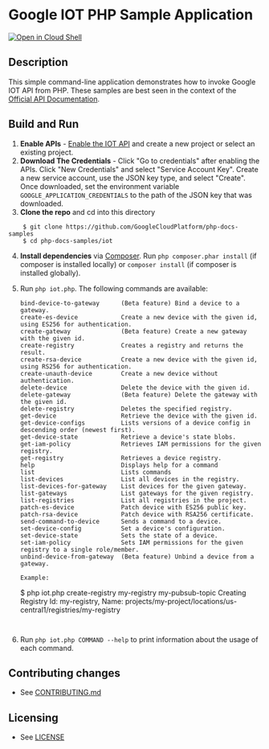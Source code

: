 # Google IOT PHP Sample Application

[![Open in Cloud Shell][shell_img]][shell_link]

[shell_img]: http://gstatic.com/cloudssh/images/open-btn.svg
[shell_link]: https://console.cloud.google.com/cloudshell/open?git_repo=https://github.com/googlecloudplatform/php-docs-samples&page=editor&working_dir=iot

## Description

This simple command-line application demonstrates how to invoke Google
IOT API from PHP. These samples are best seen in the context of the
[Official API Documentation](https://cloud.google.com/iot/docs).

## Build and Run
1.  **Enable APIs** - [Enable the IOT API](
    https://console.cloud.google.com/flows/enableapi?apiid=iot.googleapis.com)
    and create a new project or select an existing project.
2.  **Download The Credentials** - Click "Go to credentials" after enabling the APIs. Click
    "New Credentials"
    and select "Service Account Key". Create a new service account, use the JSON key type, and
    select "Create". Once downloaded, set the environment variable `GOOGLE_APPLICATION_CREDENTIALS`
    to the path of the JSON key that was downloaded.
3.  **Clone the repo** and cd into this directory
```
    $ git clone https://github.com/GoogleCloudPlatform/php-docs-samples
    $ cd php-docs-samples/iot
```
4.  **Install dependencies** via [Composer](http://getcomposer.org/doc/00-intro.md).
    Run `php composer.phar install` (if composer is installed locally) or `composer install`
    (if composer is installed globally).
5.  Run `php iot.php`. The following commands are available:

    ```
    bind-device-to-gateway      (Beta feature) Bind a device to a gateway.
    create-es-device            Create a new device with the given id, using ES256 for authentication.
    create-gateway              (Beta feature) Create a new gateway with the given id.
    create-registry             Creates a registry and returns the result.
    create-rsa-device           Create a new device with the given id, using RS256 for authentication.
    create-unauth-device        Create a new device without authentication.
    delete-device               Delete the device with the given id.
    delete-gateway              (Beta feature) Delete the gateway with the given id.
    delete-registry             Deletes the specified registry.
    get-device                  Retrieve the device with the given id.
    get-device-configs          Lists versions of a device config in descending order (newest first).
    get-device-state            Retrieve a device's state blobs.
    get-iam-policy              Retrieves IAM permissions for the given registry.
    get-registry                Retrieves a device registry.
    help                        Displays help for a command
    list                        Lists commands
    list-devices                List all devices in the registry.
    list-devices-for-gateway    List devices for the given gateway.
    list-gateways               List gateways for the given registry.
    list-registries             List all registries in the project.
    patch-es-device             Patch device with ES256 public key.
    patch-rsa-device            Patch device with RSA256 certificate.
    send-command-to-device      Sends a command to a device.
    set-device-config           Set a device's configuration.
    set-device-state            Sets the state of a device.
    set-iam-policy              Sets IAM permissions for the given registry to a single role/member.
    unbind-device-from-gateway  (Beta feature) Unbind a device from a gateway.

    Example:

    ```
    $ php iot.php create-registry my-registry my-pubsub-topic
    Creating Registry
    Id: my-registry, Name: projects/my-project/locations/us-central1/registries/my-registry
    ```


6. Run `php iot.php COMMAND --help` to print information about the usage of each command.

## Contributing changes

* See [CONTRIBUTING.md](../CONTRIBUTING.md)

## Licensing

* See [LICENSE](../LICENSE)
